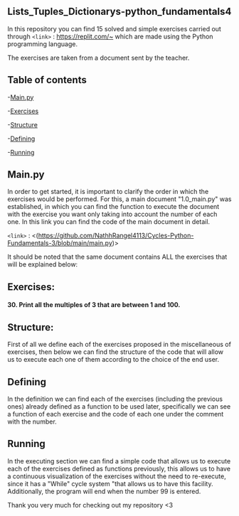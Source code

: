 ## Lists_Tuples_Dictionarys-python_fundamentals4
In this repository you can find 15 solved and simple exercises carried out through `<link>` : <https://replit.com/~> which are made using the Python programming language.

The exercises are taken from a document sent by the teacher.
## Table of contents

-[Main.py](https://github.com/NathhRangel4113/Cycles-Python-Fundamentals-3#mainpy)

-[Exercises](https://github.com/NathhRangel4113/Cycles-Python-Fundamentals-3#exercises)

-[Structure](https://github.com/NathhRangel4113/Cycles-Python-Fundamentals-3#structure)

-[Defining](https://github.com/NathhRangel4113/Cycles-Python-Fundamentals-3#defining)

-[Running](https://github.com/NathhRangel4113/Cycles-Python-Fundamentals-3#running)

## Main.py
In order to get started, it is important to clarify the order in which the exercises would be performed. For this, a main document "1.0_main.py" was established, in which you can find the function to execute the document with the exercise you want only taking into account the number of each one.
In this link you can find the code of the main document in detail.

`<link>` : <(https://github.com/NathhRangel4113/Cycles-Python-Fundamentals-3/blob/main/main.py)>

It should be noted that the same document contains ALL the exercises that will be explained below:

## Exercises:
#### 30. Print all the multiples of 3 that are between 1 and 100.

## Structure:
First of all we define each of the exercises proposed in the miscellaneous of exercises, then below we can find the structure of the code that will allow us to execute each one of them according to the choice of the end user.

## Defining
In the definition we can find each of the exercises (including the previous ones) already defined as a function to be used later, specifically we can see a function of each exercise and the code of each one under the comment with the number.

## Running
In the executing section we can find a simple code that allows us to execute each of the exercises defined as functions previously, this allows us to have a continuous visualization of the exercises without the need to re-execute, since it has a "While" cycle system "that allows us to have this facility. Additionally, the program will end when the number 99 is entered.

Thank you very much for checking out my repository <3
